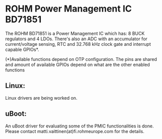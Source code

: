 # ROHM Power Management IC BD71851

The ROHM BD71851 is a Power Management IC which has:
8 BUCK regulators and 4 LDOs. There's also an ADC with an accumulator for
current/voltage sensing, RTC and 32.768 kHz clock gate and interrupt capable
GPIOs*.

(*)Available functions depend on OTP configuration. The pins are shared and
amount of available GPIOs depend on what are the other enabled functions

## Linux:

Linux drivers are being worked on.

## uBoot:

An uBoot driver for evaluating some of the PMIC functionalities is done. Please
contact matti.vaittinen(at)fi.rohmeurope.com for the details.
